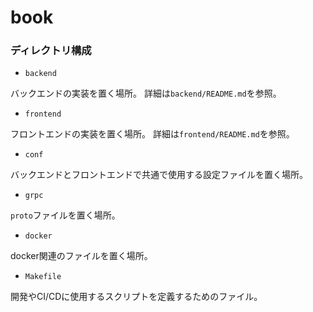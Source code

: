 # book

### ディレクトリ構成

- `backend`

バックエンドの実装を置く場所。
詳細は`backend/README.md`を参照。

- `frontend`

フロントエンドの実装を置く場所。
詳細は`frontend/README.md`を参照。

- `conf`

バックエンドとフロントエンドで共通で使用する設定ファイルを置く場所。

- `grpc`

`proto`ファイルを置く場所。

- `docker`

docker関連のファイルを置く場所。

- `Makefile`

開発やCI/CDに使用するスクリプトを定義するためのファイル。
